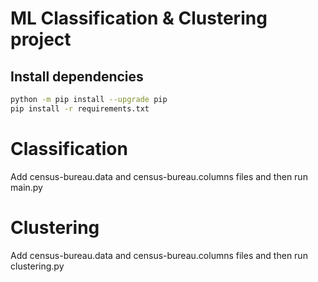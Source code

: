 # ML Classification & Clustering project

## Install dependencies

```bash
python -m pip install --upgrade pip
pip install -r requirements.txt
```
# Classification

Add census-bureau.data and census-bureau.columns files and then run main.py

# Clustering

Add census-bureau.data and census-bureau.columns files and then run clustering.py